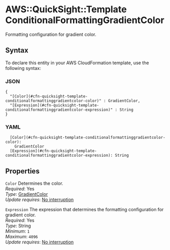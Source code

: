 # AWS::QuickSight::Template ConditionalFormattingGradientColor<a name="aws-properties-quicksight-template-conditionalformattinggradientcolor"></a>

Formatting configuration for gradient color\.

## Syntax<a name="aws-properties-quicksight-template-conditionalformattinggradientcolor-syntax"></a>

To declare this entity in your AWS CloudFormation template, use the following syntax:

### JSON<a name="aws-properties-quicksight-template-conditionalformattinggradientcolor-syntax.json"></a>

```
{
  "[Color](#cfn-quicksight-template-conditionalformattinggradientcolor-color)" : GradientColor,
  "[Expression](#cfn-quicksight-template-conditionalformattinggradientcolor-expression)" : String
}
```

### YAML<a name="aws-properties-quicksight-template-conditionalformattinggradientcolor-syntax.yaml"></a>

```
  [Color](#cfn-quicksight-template-conditionalformattinggradientcolor-color): 
    GradientColor
  [Expression](#cfn-quicksight-template-conditionalformattinggradientcolor-expression): String
```

## Properties<a name="aws-properties-quicksight-template-conditionalformattinggradientcolor-properties"></a>

`Color`  <a name="cfn-quicksight-template-conditionalformattinggradientcolor-color"></a>
Determines the color\.  
*Required*: Yes  
*Type*: [GradientColor](aws-properties-quicksight-template-gradientcolor.md)  
*Update requires*: [No interruption](https://docs.aws.amazon.com/AWSCloudFormation/latest/UserGuide/using-cfn-updating-stacks-update-behaviors.html#update-no-interrupt)

`Expression`  <a name="cfn-quicksight-template-conditionalformattinggradientcolor-expression"></a>
The expression that determines the formatting configuration for gradient color\.  
*Required*: Yes  
*Type*: String  
*Minimum*: `1`  
*Maximum*: `4096`  
*Update requires*: [No interruption](https://docs.aws.amazon.com/AWSCloudFormation/latest/UserGuide/using-cfn-updating-stacks-update-behaviors.html#update-no-interrupt)